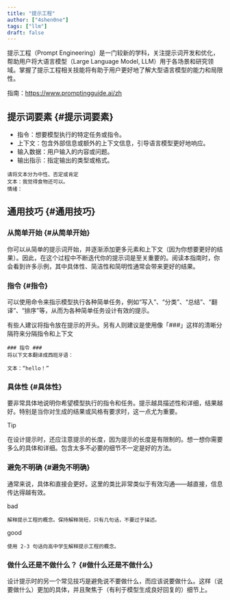```yaml
---
title: "提示工程"
author: ["4shen0ne"]
tags: ["llm"]
draft: false
---
```


提示工程（Prompt Engineering）是一门较新的学科，关注提示词开发和优化，帮助用户将大语言模型（Large Language Model, LLM）用于各场景和研究领域。掌握了提示工程相关技能将有助于用户更好地了解大型语言模型的能力和局限性。

指南：<https://www.promptingguide.ai/zh>


## 提示词要素 {#提示词要素}

-   指令：想要模型执行的特定任务或指令。
-   上下文：包含外部信息或额外的上下文信息，引导语言模型更好地响应。
-   输入数据：用户输入的内容或问题。
-   输出指示：指定输出的类型或格式。

<!--listend-->

```text
请将文本分为中性、否定或肯定
文本：我觉得食物还可以。
情绪：
```


## 通用技巧 {#通用技巧}


### 从简单开始 {#从简单开始}

你可以从简单的提示词开始，并逐渐添加更多元素和上下文（因为你想要更好的结果）。因此，在这个过程中不断迭代你的提示词是至关重要的。阅读本指南时，你会看到许多示例，其中具体性、简洁性和简明性通常会带来更好的结果。


### 指令 {#指令}

可以使用命令来指示模型执行各种简单任务，例如“写入”、“分类”、“总结”、“翻译”、“排序”等，从而为各种简单任务设计有效的提示。

有些人建议将指令放在提示的开头。另有人则建议是使用像「###」这样的清晰分隔符来分隔指令和上下文

```text
### 指令 ###
将以下文本翻译成西班牙语：

文本：“hello！”
```


### 具体性 {#具体性}

要非常具体地说明你希望模型执行的指令和任务。提示越具描述性和详细，结果越好。特别是当你对生成的结果或风格有要求时，这一点尤为重要。

> [!tip]
> 在设计提示时，还应注意提示的长度，因为提示的长度是有限制的。想一想你需要多么的具体和详细。包含太多不必要的细节不一定是好的方法。


### 避免不明确 {#避免不明确}

通常来说，具体和直接会更好。这里的类比非常类似于有效沟通——越直接，信息传达得越有效。

bad

```text
解释提示工程的概念。保持解释简短，只有几句话，不要过于描述。
```

good

```text
使用 2-3 句话向高中学生解释提示工程的概念。
```


### 做什么还是不做什么？ {#做什么还是不做什么}

设计提示时的另一个常见技巧是避免说不要做什么，而应该说要做什么。这样（说要做什么）更加的具体，并且聚焦于（有利于模型生成良好回复的）细节上。
